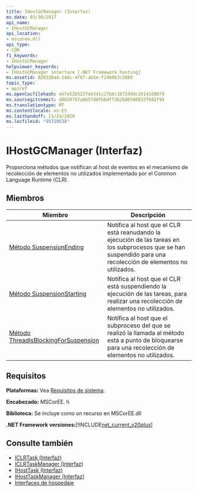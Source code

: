```yaml
---
title: IHostGCManager (Interfaz)
ms.date: 03/30/2017
api_name:
- IHostGCManager
api_location:
- mscoree.dll
api_type:
- COM
f1_keywords:
- IHostGCManager
helpviewer_keywords:
- IHostGCManager interface [.NET Framework hosting]
ms.assetid: 820330a4-244c-4f67-ab5e-f24b0b3c2080
topic_type:
- apiref
ms.openlocfilehash: eb7e52b5237d4341c27b8c167249dc2614168679
ms.sourcegitcommit: d8020797a6657d0fbbdff362b80300815f682f94
ms.translationtype: MT
ms.contentlocale: es-ES
ms.lasthandoff: 11/24/2020
ms.locfileid: "95729538"
---
```

# <a name="ihostgcmanager-interface"></a>IHostGCManager (Interfaz)

Proporciona métodos que notifican al host de eventos en el mecanismo de recolección de elementos no utilizados implementado por el Common Language Runtime (CLR).  
  
## <a name="members"></a>Miembros  
  
|Miembro|Descripción|  
|------------|-----------------|  
|[Método SuspensionEnding](ihostgcmanager-suspensionending-method.md)|Notifica al host que el CLR está reanudando la ejecución de las tareas en los subprocesos que se han suspendido para una recolección de elementos no utilizados.|  
|[Método SuspensionStarting](ihostgcmanager-suspensionstarting-method.md)|Notifica al host que el CLR está suspendiendo la ejecución de las tareas, para realizar una recolección de elementos no utilizados.|  
|[Método ThreadIsBlockingForSuspension](ihostgcmanager-threadisblockingforsuspension-method.md)|Notifica al host que el subproceso del que se realizó la llamada al método está a punto de bloquearse para una recolección de elementos no utilizados.|  
  
## <a name="requirements"></a>Requisitos  

 **Plataformas:** Vea [Requisitos de sistema](../../get-started/system-requirements.md).  
  
 **Encabezado:** MSCorEE. h  
  
 **Biblioteca:** Se incluye como un recurso en MSCorEE.dll  
  
 **.NET Framework versiones:**[!INCLUDE[net_current_v20plus](../../../../includes/net-current-v20plus-md.md)]  
  
## <a name="see-also"></a>Consulte también

- [ICLRTask (Interfaz)](iclrtask-interface.md)
- [ICLRTaskManager (Interfaz)](iclrtaskmanager-interface.md)
- [IHostTask (Interfaz)](ihosttask-interface.md)
- [IHostTaskManager (Interfaz)](ihosttaskmanager-interface.md)
- [Interfaces de hospedaje](hosting-interfaces.md)
